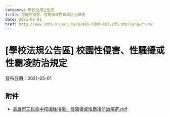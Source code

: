 ```yaml
---
category: 學校法規公告區
title: 校園性侵害、性騷擾或性霸凌防治規定
date: 2021-05-01
href: http://www.smhs.kh.edu.tw/p/406-1000-663,r25.php?Lang=zh-tw
---
```


# [學校法規公告區] 校園性侵害、性騷擾或性霸凌防治規定

發布日期：2021-05-01



## 附件

- [高雄市三民高中校園性侵害、性騷擾或性霸凌防治規定.pdf](https://www.smhs.kh.edu.tw/var/file/0/1000/attach/81/pta_121_6693011_46639.pdf)
